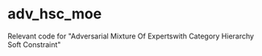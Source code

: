 # adv_hsc_moe

Relevant code for "Adversarial Mixture Of Expertswith Category Hierarchy Soft Constraint"